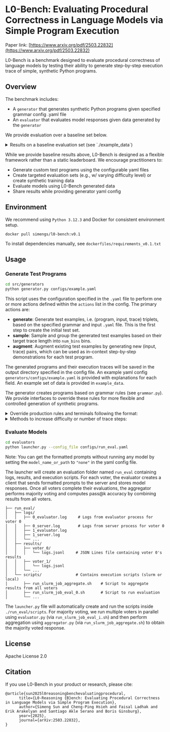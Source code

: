 # L0-Bench: Evaluating Procedural Correctness in Language Models via Simple Program Execution

Paper link: [https://www.arxiv.org/pdf/2503.22832](https://www.arxiv.org/pdf/2503.22832)

L0-Bench is a benchmark designed to evaluate procedural correctness of language models by testing their ability to generate step-by-step execution trace of simple, synthetic Python programs. 

## Overview

The benchmark includes:
- A `generator` that generates synthetic Python programs given specified grammar config .yaml file
- An `evaluator` that evaluates model responses given data generated by the `generator` 

We provide evaluation over a baseline set below.

<details >
  <summary> Results on a baseline evaluation set (see `./example_data`) </summary>

| **Model Name** | Thinking mode on | Steps to Err. ↑ (Single Attempt) | Steps to Err. ↑ (majvote @ 31) | Trace Acc. (%) (Single Attempt) | Trace Acc. (%) (majvote @ 31) | Trace Acc. (%) (pass @ 31) |
|----------------|------------------|--------------------|--------------------|----------------------|----------------------|--------------------|
| **Closed-source models** | | | | | | |
| o1                          | Y | 122.2 | -   | 92.0 | -   | -   |
| claude-3-7-sonnet           | Y | 118.6 | -   | 95.1 | -   | -   |
| claude-3-7-sonnet           | N | 114.0 | -   | 86.1 | -   | -   |
| gpt-4o-2024-11-20           | N | 112.5 | -   | 76.4 | -   | -   |
| claude-3-5-sonnet-20241022  | N | 108.5 | -   | 83.3 | -   | -   |
| o3-mini (high)                    | Y | 92.8  | -   | 60.6 | -   | -   |
| **Open-weight models**      |   |       |     |      |     |     |
| QwQ-32B                     | Y | 120.0 | 124.9 | 86.6 | 96.1 | 99.8 |
| Deepseek-R1                 | Y | 115.7 | 121.4 | 91.5 | 97.4 | 97.9 |
| DeepSeek-R1-Distill-Qwen-32B  | Y | 114.4 | 123.4 | 80.4 | 94.9 | 99.8 |
| DeepSeek-R1-Distill-Llama-70B | Y | 104.4 | 116.3 | 62.0 | 79.6 | 96.6 |
| DeepSeek-R1-Distill-Qwen-14B  | Y | 99.3  | 118.3 | 56.8 | 83.5 | 97.8 |
| Meta-Llama-3.1-405B-Instruct  | N | 99.1  | 106.2 | 63.0 | 73.1 | 93.2 |
| Qwen2.5-72B-Instruct          | N | 94.3  | 102.6 | 55.2 | 66.9 | 89.9 |
| Qwen2.5-32B-Instruct          | N | 88.3  | 101.8 | 50.4 | 66.0 | 90.0 |
| Meta-Llama-3.1-70B-Instruct   | N | 82.8  | 93.9  | 42.4 | 54.7 | 85.9 |
| Qwen2.5-Coder-32B-Instruct    | N | 81.4  | 92.4  | 44.0 | 56.8 | 84.4 |
| Qwen2.5-14B-Instruct          | N | 60.9  | 73.4  | 23.7 | 35.7 | 73.7 |
| Qwen2.5-Coder-7B-Instruct     | N | 52.3  | 68.4  | 17.1 | 32.4 | 62.5 |
| Qwen2.5-7B-Instruct           | N | 41.2  | 54.2  | 11.3 | 22.8 | 44.1 |
| Meta-Llama-3.1-8B-Instruct    | N | 33.2  | 40.7  | 6.5  | 11.5 | 33.9 |
| DeepSeek-R1-Distill-Qwen-7B | Y | 8.7   | 11.7  | 3.8  | 11.2 | 28.8 |
</details>



While we provide baseline results above, L0-Bench is designed as a flexible framework rather than a static leaderboard. We encourage practitioners to:
- Generate custom test programs using the configurable yaml files
- Create targeted evaluation sets (e.g., w/ varying difficulty level) or create synthetic training data
- Evaluate models using L0-Bench generated data
- Share results while providing generator yaml config

## Environment

We recommend using `Python 3.12.3` and Docker for consistent environment setup. 

```
docker pull simengs/l0-bench:v0.1
```

To install dependencies manually, see `dockerfiles/requirements_v0.1.txt`

## Usage

### Generate Test Programs

```bash
cd src/generators
python generator.py configs/example.yaml
```

This script uses the configuration specified in the `.yaml` file to perform one or more actions defined within the `actions` list in the config. The primary actions are:
- **generate**: Generate test examples, i.e. (program, input, trace) triplets, based on the specified grammar and input `.yaml` file. This is the first step to create the initial test set.
- **sample**: Sample and group the generated test examples based on their target trace length into `num_bins` bins. 
- **augment**: Augment existing test examples by generating new (input, trace) pairs, which can be used as in-context step-by-step demonstrations for each test program. 

The generated programs and their execution traces will be saved in the output directory specified in the config file. An example yaml config `generators/configs/example.yaml` is provided with explanations for each field. An example set of data is provided in `example_data`.

The generator creates programs based on grammar rules (see `grammar.py`). We provide interfaces to override these rules for more flexible and controlled generation of synthetic programs. 
<details>
<summary>Override production rules and terminals following the format:</summary>

```
overwritten_grammar: <stmt> ::= <list_op> | <assignment>  @@ <list_op> ::= <list_var> ".pop()" 
overwritten_terminal: <bool_var> ::= cond_a | cond_b | cond_c  @@ <in_bool_var> ::= cond_o | cond_p | cond_q 
```

</details>

<details>
<summary>Methods to increase difficulty or number of trace steps: </summary>

- Increase input list size
- Increase max scope depth (to enable nested loops)
- Enable long expression evaluation by overriding existing grammar rules
- Enable variable look-ups by overriding existing grammar rules
- Increase maximum lines of code
- Enable additional arithmetic operations by overriding existing grammar rules
- ...
</details>

### Evaluate Models

```bash
cd evaluators
python launcher.py --config_file configs/run_eval.yaml
```

Note: You can get the formatted prompts without running any model by setting the `model_name_or_path` to `"none"` in the yaml config file. 

The launcher will create an evaluation folder named `run_eval` containing logs, results, and execution scripts. For each voter, the evaluator creates a client that sends formatted prompts to the server and stores model responses. Once all voters complete their evaluations, the aggregator performs majority voting and computes pass@k accuracy by combining results from all voters.

```
├── run_eval/
│   ├── logs/                    
│   │   ├── 0_evaluator.log     # Logs from evaluator process for voter 0
│   │   ├── 0_server.log        # Logs from server process for voter 0
│   │   ├── 1_evaluator.log     
│   │   ├── 1_server.log        
│   │   └── ...
│   ├── results/                
│   │   ├── voter_0/           
│   │   │   └── logs.jsonl     # JSON Lines file containing voter 0's results
│   │   ├── voter_1/           
│   │   │   └── logs.jsonl     
│   │   └── ...
│   └── scripts/               # Contains execution scripts (slurm or local)
│       ├── run_slurm_job_aggregate.sh    # Script to aggregate results from all voters
│       ├── run_slurm_job_eval_0.sh       # Script to run evaluation 
│       └── ...
``` 

The `launcher.py` file will automatically create and run the scripts inside `./run_eval/scripts`. For majority voting, we run multiple voters in parallel using `evaluator.py` (via `run_slurm_job_eval_i.sh`) and then perform aggregation using `aggregator.py` (via `run_slurm_job_aggregate.sh`) to obtain the majority voted response.



## License

 Apache License 2.0

## Citation

If you use L0-Bench in your product or research, please cite:

```
@article{sun2025l0reasoningbenchevaluatingprocedural,
      title={L0-Reasoning {B}ench: Evaluating Procedural Correctness in Language Models via Simple Program Execution}, 
      author={Simeng Sun and Cheng-Ping Hsieh and Faisal Ladhak and Erik Arakelyan and Santiago Akle Serano and Boris Ginsburg},
      year={2025},
      journal={arXiv:2503.22832},
}
```
